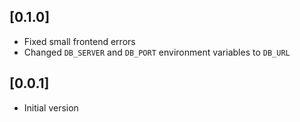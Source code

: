 ## [0.1.0]
- Fixed small frontend errors
- Changed `DB_SERVER` and `DB_PORT` environment variables to `DB_URL`

## [0.0.1]
- Initial version